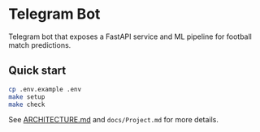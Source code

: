 <!--
@file: README.md
@description: Project description and quick start
@dependencies: requirements.txt, Makefile
@created: 2025-09-10
-->

# Telegram Bot

Telegram bot that exposes a FastAPI service and ML pipeline for football match predictions.

## Quick start

```bash
cp .env.example .env
make setup
make check
```

See [ARCHITECTURE.md](ARCHITECTURE.md) and `docs/Project.md` for more details.
